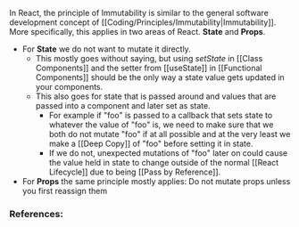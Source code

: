 In React, the principle of Immutability is similar to the general software development concept of [[Coding/Principles/Immutability|Immutability]]. More specifically, this applies in two areas of React. **State** and **Props**.

- For **State** we do not want to mutate it directly.
	- This mostly goes without saying, but using *setState* in [[Class Components]] and the setter from [[useState]] in [[Functional Components]] should be the only way a state value gets updated in your components.
	- This also goes for state that is passed around and values that are passed into a component and later set as state.
		- For example if "foo" is passed to a callback that sets state to whatever the value of "foo" is, we need to make sure that we both do not mutate "foo" if at all possible and at the very least we make a [[Deep Copy]] of "foo" before setting it in state.
		- If we do not, unexpected mutations of "foo" later on could cause the value held in state to change outside of the normal [[React Lifecycle]] due to being [[Pass by Reference]].
- For **Props** the same principle mostly applies: Do not mutate props unless you first reassign them



### References: